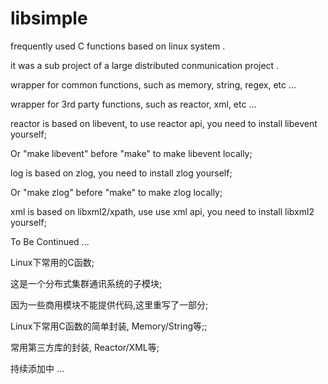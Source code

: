# libsimple
frequently used C functions based on linux system .

it was a sub project of a large distributed conmunication project .

wrapper for common functions, such as memory, string, regex, etc ...

wrapper for 3rd party functions, such as reactor, xml, etc ...

reactor is based on libevent, to use reactor api, you need to install libevent yourself;

Or "make libevent" before "make" to make libevent locally;

log is based on zlog, you need to install zlog yourself;

Or "make zlog" before "make" to make zlog locally;

xml is based on libxml2/xpath, use use xml api, you need to install libxml2 yourself;

To Be Continued ...

Linux下常用的C函数;

这是一个分布式集群通讯系统的子模块;

因为一些商用模块不能提供代码,这里重写了一部分;

Linux下常用C函数的简单封装, Memory/String等;;

常用第三方库的封装, Reactor/XML等;

持续添加中 ...
